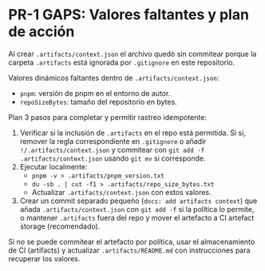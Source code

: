 # PR-1 GAPS: Valores faltantes y plan de acción

Al crear `.artifacts/context.json` el archivo quedó sin commitear porque la carpeta `.artifacts` está ignorada por `.gitignore` en este repositorio.

Valores dinámicos faltantes dentro de `.artifacts/context.json`:
- `pnpm`: versión de pnpm en el entorno de autor.
- `repoSizeBytes`: tamaño del repositorio en bytes.

Plan 3 pasos para completar y permitir rastreo idempotente:

1. Verificar si la inclusión de `.artifacts` en el repo está permitida. Si sí, remover la regla correspondiente en `.gitignore` o añadir `!/.artifacts/context.json` y commitear con `git add -f .artifacts/context.json` usando `git mv` si corresponde.
2. Ejecutar localmente:
   - `pnpm -v > .artifacts/pnpm_version.txt`
   - `du -sb . | cut -f1 > .artifacts/repo_size_bytes.txt`
   - Actualizar `.artifacts/context.json` con estos valores.
3. Crear un commit separado pequeño (`docs: add artifacts context`) que añada `.artifacts/context.json` con `git add -f` si la política lo permite, o mantener `.artifacts` fuera del repo y mover el artefacto a CI artefact storage (recomendado).

Si no se puede commitear el artefacto por política, usar el almacenamiento de CI (artifacts) y actualizar `.artifacts/README.md` con instrucciones para recuperar los valores.
